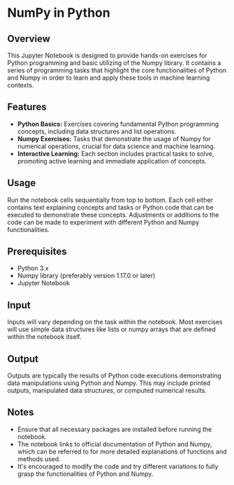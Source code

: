 # NumPy in Python

## Overview
This Jupyter Notebook is designed to provide hands-on exercises for Python programming and basic utilizing of the Numpy library. It contains a series of programming tasks that highlight the core functionalities of Python and Numpy in order to learn and apply these tools in machine learning contexts.

## Features
  - **Python Basics:** Exercises covering fundamental Python programming concepts, including data structures and list operations.
  - **Numpy Exercises:** Tasks that demonstrate the usage of Numpy for numerical operations, crucial for data science and machine learning.
  - **Interactive Learning:** Each section includes practical tasks to solve, promoting active learning and immediate application of concepts.

## Usage
Run the notebook cells sequentially from top to bottom. Each cell either contains text explaining concepts and tasks or Python code that can be executed to demonstrate these concepts. Adjustments or additions to the code can be made to experiment with different Python and Numpy functionalities.

## Prerequisites
- Python 3.x
- Numpy library (preferably version 1.17.0 or later)
- Jupyter Notebook

## Input
Inputs will vary depending on the task within the notebook. Most exercises will use simple data structures like lists or numpy arrays that are defined within the notebook itself.

## Output
Outputs are typically the results of Python code executions demonstrating data manipulations using Python and Numpy. This may include printed outputs, manipulated data structures, or computed numerical results.

## Notes
- Ensure that all necessary packages are installed before running the notebook.
- The notebook links to official documentation of Python and Numpy, which can be referred to for more detailed explanations of functions and methods used.
- It's encouraged to modify the code and try different variations to fully grasp the functionalities of Python and Numpy.
